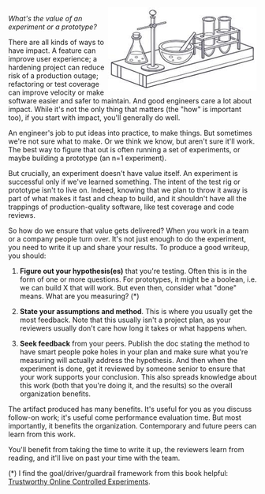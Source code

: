 <!--
.. title: Learn From Experiments
.. slug: experiments
.. date: 2025-09-23 11:00:00 UTC-07:00
.. tags: Management,Data
.. type: text
-->

<img style="float:right" class="postimage" src="/f/experiment.jpeg" alt="Line art of an experiment" width=60%>

_What's the value of an experiment or a prototype?_

There are all kinds of ways to have impact. A feature can improve user
experience; a hardening project can reduce risk of a production outage;
refactoring or test coverage can improve velocity or make software easier and
safer to maintain. And good engineers care a lot about impact. While it's not
the only thing that matters (the "how" is important too), if you start with
impact, you'll generally do well.

An engineer's job to put ideas into practice, to make things. But sometimes
we're not sure what to make. Or we think we know, but aren't sure it'll work.
The best way to figure that out is often running a set of experiments, or maybe
building a prototype (an n=1 experiment).

But crucially, an experiment doesn't have value itself. An experiment is
successful only if we've learned something. The intent of the test rig or
prototype isn't to live on. Indeed, knowing that we plan to throw it away is
part of what makes it fast and cheap to build, and it shouldn't have all the
trappings of production-quality software, like test coverage and code reviews.

So how do we ensure that value gets delivered? When you work in a team or a
company people turn over. It's not just enough to do the experiment, you need to
write it up and share your results. To produce a good writeup, you should:

1. **Figure out your hypothesis(es)** that you're testing. Often this is in the
   form of one or more questions. For prototypes, it might be a boolean, i.e. we
   can build X that will work. But even then, consider what "done" means. What
   are you measuring? (*)

2.  **State your assumptions and method**. This is where you usually get the most
    feedback. Note that this usually isn't a project plan, as your reviewers
    usually don't care how long it takes or what happens when. 

3.  **Seek feedback** from your peers. Publish the doc stating the method to have
    smart people poke holes in your plan and make sure what you're measuring
    will actually address the hypothesis. And then when the experiment is done,
    get it reviewed by someone senior to ensure that your work supports your
    conclusion. This also spreads knowledge about this work (both that you're
    doing it, and the results) so the overall organization benefits.

The artifact produced has many benefits. It's useful for you as you discuss
follow-on work; it's useful come performance evaluation time. But most
importantly, it benefits the organization. Contemporary and future peers can
learn from this work. 

You'll benefit from taking the time to write it up, the reviewers learn from
reading, and it'll live on past your time with the team.

(*) I find the goal/driver/guardrail framework from this book helpful:
[Trustworthy Online Controlled Experiments][book]. 

[book]: https://www.google.com/books/edition/Trustworthy_Online_Controlled_Experiment/TFjPDwAAQBAJ?hl=en&gbpv=1&dq=trustworthy%20online%20controlled%20experiments&pg=PP1&printsec=frontcover
